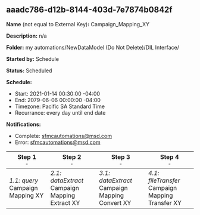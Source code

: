 ## aaadc786-d12b-8144-403d-7e7874b0842f

**Name** (not equal to External Key)**:** Campaign_Mapping_XY

**Description:** n/a

**Folder:** my automations/NewDataModel (Do Not Delete)/DIL Interface/

**Started by:** Schedule

**Status:** Scheduled

**Schedule:**

* Start: 2021-01-14 00:30:00 -04:00
* End: 2079-06-06 00:00:00 -04:00
* Timezone: Pacific SA Standard Time
* Recurrance: every day until end date

**Notifications:**

* Complete: sfmcautomations@msd.com
* Error: sfmcautomations@msd.com

| Step 1<br>_<small>-</small>_ | Step 2<br>_<small>-</small>_ | Step 3<br>_<small>-</small>_ | Step 4<br>_<small>-</small>_ |
| --- | --- | --- | --- |
| _1.1: query_<br>Campaign Mapping XY | _2.1: dataExtract_<br>Campaign Mapping Extract XY | _3.1: dataExtract_<br>Campaign Mapping Convert XY | _4.1: fileTransfer_<br>Campaign Mapping Transfer XY |

